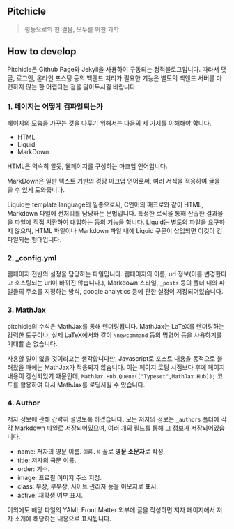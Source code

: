 ## Pitchicle

> 평등으로의 한 걸음, 모두를 위한 과학

## How to develop

Pitchicle은 Github Page와 Jekyll을 사용하여 구동되는 정적블로그입니다. 따라서 댓글, 로그인, 온라인 포스팅 등의 백엔드 처리가 필요한 기능은 별도의 백엔드 서버를 마련하지 않는 한 어렵다는 점을 알아두시길 바랍니다.

### 1. 페이지는 어떻게 컴파일되는가

페이지의 모습을 가꾸는 것을 다루기 위해서는 다음의 세 가지를 이해해야 합니다.

- HTML
- Liquid
- MarkDown

HTML은 익숙히 알듯, 웹페이지를 구성하는 마크업 언어입니다. 

MarkDown은 일반 텍스트 기반의 경량 마크업 언어로써, 여러 서식을 적용하여 글을 쓸 수 있게 도와줍니다.

Liquid는 template language의 일종으로써, C언어의 매크로와 같이 HTML, Markdown 파일에 전처리를 담당하는 문법입니다. 특정한 로직을 통해 산출한 결과물을 파일에 직접 치환하여 대입하는 등의 기능을 합니다. Liquid는 별도의 파일을 요구하지 않으며, HTML 파일이나 Markdown 파일 내에 Liquid 구문이 삽입되면 이것이 컴파일되는 형태입니다.

### 2. _config.yml

웹페이지 전반의 설정을 담당하는 파일입니다. 웹페이지의 이름, url 정보(이를 변경한다고 호스팅되는 url이 바뀌진 않습니다.), Markdown 스타일, `_posts` 등의 폴더 내의 파일들의 주소를 지정하는 방식, google analytics 등에 관한 설정이 저장되어있습니다.

### 3. MathJax

pitchicle의 수식은 MathJax를 통해 렌더링됩니다. MathJax는 LaTeX를 렌더링하는 강력한 도구이나, 실제 LaTeX에서와 같이 `\newcommand` 등의 명령어 등을 사용하기를 기대할 순 없습니다.

사용할 일이 없을 것이라고는 생각합니다만, Javascript로 포스트 내용을 동적으로 불러왔을 때에는 MathJax가 적용되지 않습니다. 이는 페이지 로딩 시점보다 후에 페이지 내용이 갱신되었기 때문인데, `MathJax.Hub.Queue(["Typeset",MathJax.Hub]);` 코드를 활용하여 다시 MathJax를 로딩시킬 수 있습니다.

### 4. Author

저자 정보에 관해 간략히 설명토록 하겠습니다. 모든 저자의 정보는 `_authors` 폴더에 각각 Markdown 파일로 저장되어있으며, 여러 개의 필드를 통해 그 정보가 저장되어있습니다.

- name: 저자의 영문 이름. `이름.성` 꼴로 **영문 소문자**로 작성.
- title: 저자의 국문 이름.
- order: 기수.
- image: 프로필 이미지 주소 지정.
- class: 부장, 부부장, 사이트 관리자 등을 이모지로 표시.
- active: 재학생 여부 표시.

이외에도 해당 파일의 YAML Front Matter 외부에 글을 작성하면 저자 페이지에서 저자 소개에 해당하는 내용으로 표시됩니다.